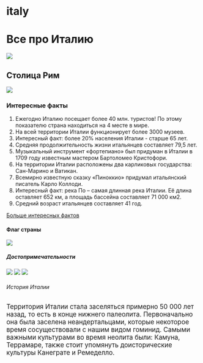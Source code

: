# italy
<html>
  <head>
    <link href="css.style" rel="stylesheet" type="text/css">
</head>
    <h1> Все про Италию </h1>
    <img src="https://static.dw.com/image/53302685_303.jpg"/>
    <h2> Столица Рим </h2>
    <img src="https://tripmydream.cc/travelhub/travel/blocks/12/2936/block_122936.jpg"/>
    <h3> Интересные факты </h3>
    <ol> 
      <li>  Ежегодно Италию посещает более 40 млн. туристов! По этому показателю страна находиться на 4 месте в мире. </li>
<li> На всей территории Италии функционирует более 3000 музеев. </li>
<li> Интересный факт: более 20% населения Италии - старше 65 лет. </li>
<li> Средняя продолжительность жизни итальянцев составляет 79,5 лет. </li>
<li> Музыкальный инструмент «фортепиано» был придуман в Италии в 1709 году известным мастером Бартоломео Кристофори. </li>
<li> На территории Италии расположены два карликовых государства: Сан-Марино и Ватикан. </li>
<li> Всемирно известную сказку «Пиноккио» придумал итальянский писатель Карло Коллоди. </li>
<li> Интересный факт: река По – самая длинная река Италии. Её длина оставляет 652 км, а площадь бассейна составляет 71 000 км2. </li>
<li> Средний возраст итальянцев составляет 41 год. </li>
</ol>

<p><a href="https://germestur32.ru/blog/interesnye_fakty_ob_italii/">Больше интересных фактов</a></p>

<h4> Флаг страны </h4>
<img src="https://italy4.me/wp-content/uploads/2015/02/flag-italii.jpg"/>

<h5> Достопримечательности </h5>
<img src="https://lh3.googleusercontent.com/proxy/0dBQX3dF65B9gryOaBw89JqxogeLLDCdmO4W4r38Qwo3KIcXyhuUrltmNgvMcnac2LZKEYDI_cJ1jJofR07k1T9xcW7aGCDqJWix4zATt45_kg"/>

<img src="https://tourlib.net/statti5/images/italy3.jpg"/>
  
<img src="https://encrypted-tbn0.gstatic.com/images?q=tbn:ANd9GcR_xL6xULPn5MjHRP3cBgv5Ghgq84BnTCEo2g&usqp=CAU"/>

<h6> История Италии </h6>
<big> Территория Италии стала заселяться примерно 50 000 лет назад, то есть в конце нижнего палеолита. Первоначально она была заселена неандертальцами, которые некоторое время сосуществовали с нашим видом гоминид. Самыми важными культурами во время неолита были: Камуна, Террамаре,  также стоит упомянуть доисторические культуры Канеграте и Ремеделло. </big>
</html>

